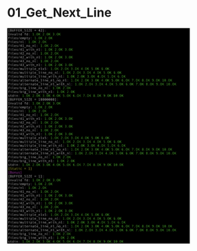# 01_Get_Next_Line
<img src="https://github.com/SamedHOPA/01_Get_Next_Line/blob/main/get_next_line_test.png" width="auto" height="500px">
